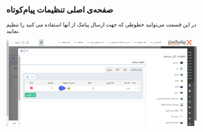 ## صفحه‌ی اصلی تنظیمات پیام‌کوتاه

در این قسمت می‌توانید خطوطی که جهت ارسال پیامک از آنها استفاده می کنید را تنظیم نمایید.

![](sms4.png)

